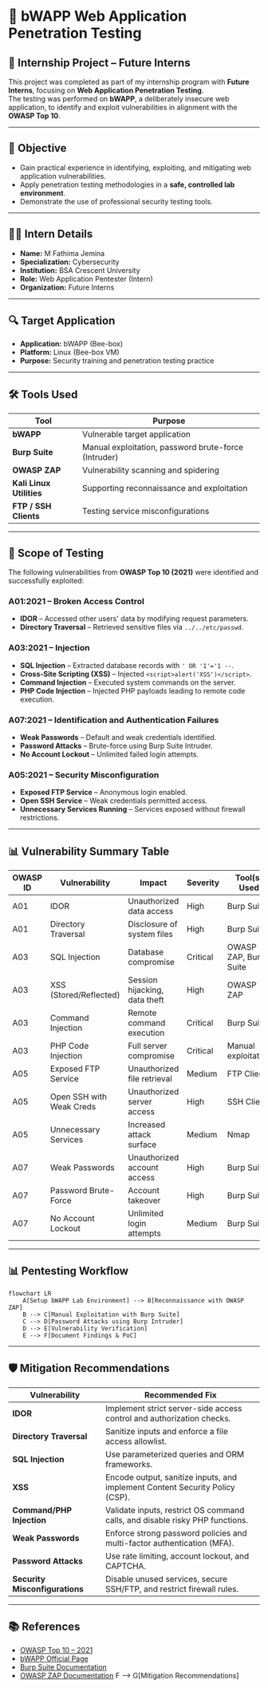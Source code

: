 # 🐝 bWAPP Web Application Penetration Testing

## 📌 Internship Project – Future Interns
This project was completed as part of my internship program with **Future Interns**, focusing on **Web Application Penetration Testing**.  
The testing was performed on **bWAPP**, a deliberately insecure web application, to identify and exploit vulnerabilities in alignment with the **OWASP Top 10**.

---

## 🎯 Objective
- Gain practical experience in identifying, exploiting, and mitigating web application vulnerabilities.
- Apply penetration testing methodologies in a **safe, controlled lab environment**.
- Demonstrate the use of professional security testing tools.

---

## 🧑‍💻 Intern Details
- **Name:** M Fathima Jemina  
- **Specialization:** Cybersecurity  
- **Institution:** BSA Crescent University  
- **Role:** Web Application Pentester (Intern)  
- **Organization:** Future Interns  

---

## 🔍 Target Application
- **Application:** bWAPP (Bee-box)
- **Platform:** Linux (Bee-box VM)
- **Purpose:** Security training and penetration testing practice

---

## 🛠 Tools Used
| Tool | Purpose |
|------|---------|
| **bWAPP** | Vulnerable target application |
| **Burp Suite** | Manual exploitation, password brute-force (Intruder) |
| **OWASP ZAP** | Vulnerability scanning and spidering |
| **Kali Linux Utilities** | Supporting reconnaissance and exploitation |
| **FTP / SSH Clients** | Testing service misconfigurations |

---

## 📂 Scope of Testing
The following vulnerabilities from **OWASP Top 10 (2021)** were identified and successfully exploited:

### **A01:2021 – Broken Access Control**
- **IDOR** – Accessed other users' data by modifying request parameters.
- **Directory Traversal** – Retrieved sensitive files via `../../etc/passwd`.

### **A03:2021 – Injection**
- **SQL Injection** – Extracted database records with `' OR '1'='1 --`.
- **Cross-Site Scripting (XSS)** – Injected `<script>alert('XSS')</script>`.
- **Command Injection** – Executed system commands on the server.
- **PHP Code Injection** – Injected PHP payloads leading to remote code execution.

### **A07:2021 – Identification and Authentication Failures**
- **Weak Passwords** – Default and weak credentials identified.
- **Password Attacks** – Brute-force using Burp Suite Intruder.
- **No Account Lockout** – Unlimited failed login attempts.

### **A05:2021 – Security Misconfiguration**
- **Exposed FTP Service** – Anonymous login enabled.
- **Open SSH Service** – Weak credentials permitted access.
- **Unnecessary Services Running** – Services exposed without firewall restrictions.

---

## 📊 Vulnerability Summary Table

| OWASP ID | Vulnerability | Impact | Severity | Tool(s) Used |
|----------|--------------|--------|----------|--------------|
| A01 | IDOR | Unauthorized data access | High | Burp Suite |
| A01 | Directory Traversal | Disclosure of system files | High | Burp Suite |
| A03 | SQL Injection | Database compromise | Critical | OWASP ZAP, Burp Suite |
| A03 | XSS (Stored/Reflected) | Session hijacking, data theft | High | OWASP ZAP |
| A03 | Command Injection | Remote command execution | Critical | Burp Suite |
| A03 | PHP Code Injection | Full server compromise | Critical | Manual exploitation |
| A05 | Exposed FTP Service | Unauthorized file retrieval | Medium | FTP Client |
| A05 | Open SSH with Weak Creds | Unauthorized server access | High | SSH Client |
| A05 | Unnecessary Services | Increased attack surface | Medium | Nmap |
| A07 | Weak Passwords | Unauthorized account access | High | Burp Suite |
| A07 | Password Brute-Force | Account takeover | High | Burp Suite |
| A07 | No Account Lockout | Unlimited login attempts | Medium | Burp Suite |


---

## 📊 Pentesting Workflow

```mermaid
flowchart LR
    A[Setup bWAPP Lab Environment] --> B[Reconnaissance with OWASP ZAP]
    B --> C[Manual Exploitation with Burp Suite]
    C --> D[Password Attacks using Burp Intruder]
    D --> E[Vulnerability Verification]
    E --> F[Document Findings & PoC]
```

---

## 🛡 Mitigation Recommendations

| Vulnerability | Recommended Fix |
|---------------|-----------------|
| **IDOR** | Implement strict server-side access control and authorization checks. |
| **Directory Traversal** | Sanitize inputs and enforce a file access allowlist. |
| **SQL Injection** | Use parameterized queries and ORM frameworks. |
| **XSS** | Encode output, sanitize inputs, and implement Content Security Policy (CSP). |
| **Command/PHP Injection** | Validate inputs, restrict OS command calls, and disable risky PHP functions. |
| **Weak Passwords** | Enforce strong password policies and multi-factor authentication (MFA). |
| **Password Attacks** | Use rate limiting, account lockout, and CAPTCHA. |
| **Security Misconfigurations** | Disable unused services, secure SSH/FTP, and restrict firewall rules. |

---

## 📚 References
- [OWASP Top 10 – 2021](https://owasp.org/Top10/)
- [bWAPP Official Page](http://www.itsecgames.com/)
- [Burp Suite Documentation](https://portswigger.net/burp/documentation)
- [OWASP ZAP Documentation](https://www.zaproxy.org/docs/)
    F --> G[Mitigation Recommendations]

